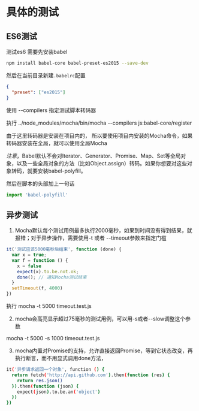 # 具体的测试

## ES6测试

测试es6 需要先安装babel
````bash
npm install babel-core babel-preset-es2015 --save-dev
````

然后在当前目录新建`.babelrc`配置

````json
{
  "preset": ["es2015"]
}
````

使用 --compilers 指定测试脚本转码器

执行  ../node_modules/mocha/bin/mocha --compilers js:babel-core/register

由于这里转码器是安装在项目内的， 所以要使用项目内安装的Mocha命令，如果转码器安装在全局，就可以使用全局Mocha

*注意*，Babel默认不会对Iterator、Generator、Promise、Map、Set等全局对象，以及一些全局对象的方法（比如Object.assign）转码。如果你想要对这些对象转码，就要安装babel-polyfill。

然后在脚本的头部加上一句话
````javascript
import 'babel-polyfill'
````


## 异步测试

1. Mocha默认每个测试用例最多执行2000毫秒，如果到时间没有得到结果，就报错；对于异步操作，需要使用-t 或者 --timeout参数来指定门槛
````javascript
it('测试应该5000毫秒后结束', function (done) {
  var x = true;
  var f = function () {
    x = false
    expect(x).to.be.not.ok;
    done(); // 通知Mocha测试结束
  }
  setTimeout(f, 4000)
})
````
执行
mocha -t 5000 timeout.test.js

2. mocha会高亮显示超过75毫秒的测试用例，可以用-s或者--slow调整这个参数

mocha -t 5000 -s 1000 timeout.test.js

3. mocha内置对Promise的支持，允许直接返回Promise，等到它状态改变，再执行断言，而不用显式调用done方法，
````bash
it('异步请求返回一个对象', function () {
  return fetch('http://api.github.com').then(function (res) {
    return res.json()
  }).then(function (json) {
    expect(json).to.be.an('object')
  })
})
````